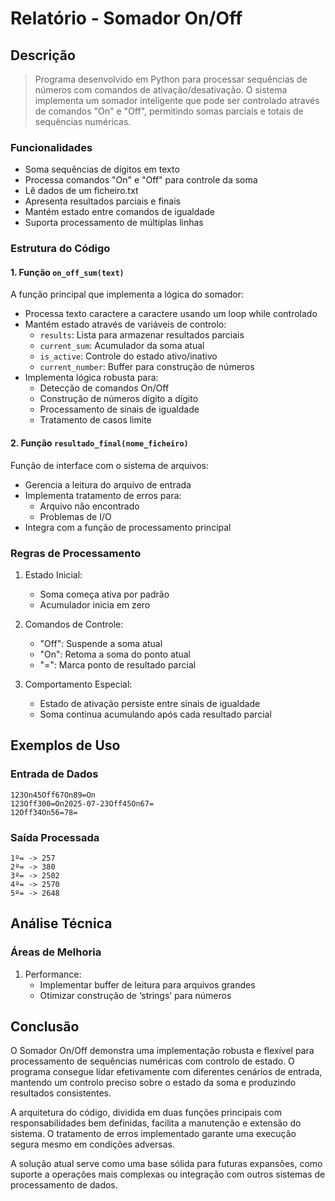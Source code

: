 # Relatório - Somador On/Off

## Descrição
> Programa desenvolvido em Python para processar sequências de números 
> com comandos de ativação/desativação. 
> O sistema implementa um somador inteligente que pode ser controlado 
> através de comandos "On" e "Off", permitindo somas parciais e totais 
> de sequências numéricas.


### Funcionalidades
- Soma sequências de dígitos em texto
- Processa comandos "On" e "Off" para controle da soma
- Lê dados de um ficheiro.txt
- Apresenta resultados parciais e finais
- Mantém estado entre comandos de igualdade
- Suporta processamento de múltiplas linhas

### Estrutura do Código

#### 1. Função `on_off_sum(text)`
A função principal que implementa a lógica do somador:
- Processa texto caractere a caractere usando um loop while controlado
- Mantém estado através de variáveis de controlo:
  - `results`: Lista para armazenar resultados parciais
  - `current_sum`: Acumulador da soma atual
  - `is_active`: Controle do estado ativo/inativo
  - `current_number`: Buffer para construção de números
- Implementa lógica robusta para:
  - Detecção de comandos On/Off
  - Construção de números dígito a dígito
  - Processamento de sinais de igualdade
  - Tratamento de casos limite

#### 2. Função `resultado_final(nome_ficheiro)`
Função de interface com o sistema de arquivos:
- Gerencia a leitura do arquivo de entrada
- Implementa tratamento de erros para:
  - Arquivo não encontrado
  - Problemas de I/O
- Integra com a função de processamento principal

### Regras de Processamento
1. Estado Inicial:
   - Soma começa ativa por padrão
   - Acumulador inicia em zero

2. Comandos de Controle:
   - "Off": Suspende a soma atual
   - "On": Retoma a soma do ponto atual
   - "=": Marca ponto de resultado parcial

3. Comportamento Especial:
   - Estado de ativação persiste entre sinais de igualdade
   - Soma continua acumulando após cada resultado parcial

## Exemplos de Uso

### Entrada de Dados
```text
123On45Off67On89=On
123Off300=On2025-07-23Off45On67=
12Off34On56=78=
```

### Saída Processada
```text
1º= -> 257
2º= -> 380
3º= -> 2502
4º= -> 2570
5º= -> 2648
```

## Análise Técnica

### Áreas de Melhoria
1. Performance:
   - Implementar buffer de leitura para arquivos grandes
   - Otimizar construção de ‘strings’ para números

## Conclusão

O Somador On/Off demonstra uma implementação robusta e flexível 
para processamento de sequências numéricas com controlo de estado. 
O programa consegue lidar efetivamente com diferentes cenários de entrada,
mantendo um controlo preciso sobre o estado da soma e produzindo resultados consistentes.

A arquitetura do código, dividida em duas funções principais com 
responsabilidades bem definidas, facilita a manutenção e extensão do sistema. 
O tratamento de erros implementado garante uma execução segura mesmo em condições adversas.

A solução atual serve como uma base sólida para futuras expansões, 
como suporte a operações mais complexas ou integração com outros 
sistemas de processamento de dados.